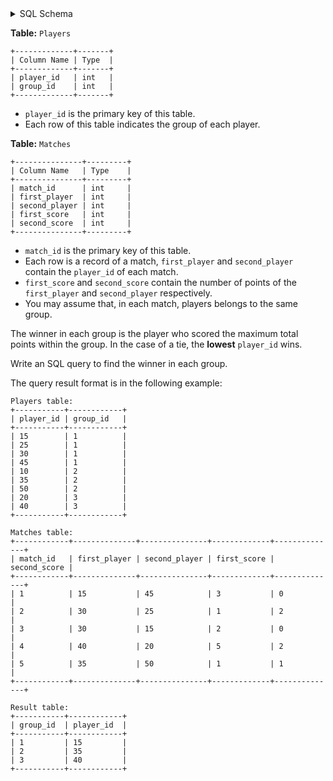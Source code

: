 <details>
<summary> SQL Schema</summary>

```sql
DROP TABLE IF EXISTS Players;

CREATE TABLE IF NOT EXISTS
  Players (player_id int, group_id int);

INSERT INTO
  Players (player_id, group_id)
VALUES
  ('10', '2'),
  ('15', '1'),
  ('20', '3'),
  ('25', '1'),
  ('30', '1'),
  ('35', '2'),
  ('40', '3'),
  ('45', '1'),
  ('50', '2');


DROP TABLE IF EXISTS Matches;

CREATE TABLE IF NOT EXISTS
  Matches (match_id int, first_player int, second_player int, first_score int, second_score int);

INSERT INTO
  Matches (match_id, first_player, second_player, first_score, second_score)
VALUES
  ('1', '15', '45', '3', '0'),
  ('2', '30', '25', '1', '2'),
  ('3', '30', '15', '2', '0'),
  ('4', '40', '20', '5', '2'),
  ('5', '35', '50', '1', '1');
```

</details>

**Table:** `Players`

```
+-------------+-------+
| Column Name | Type  |
+-------------+-------+
| player_id   | int   |
| group_id    | int   |
+-------------+-------+
```

- `player_id` is the primary key of this table.
- Each row of this table indicates the group of each player.

**Table:** `Matches`

```
+---------------+---------+
| Column Name   | Type    |
+---------------+---------+
| match_id      | int     |
| first_player  | int     |
| second_player | int     | 
| first_score   | int     |
| second_score  | int     |
+---------------+---------+
```

- `match_id` is the primary key of this table.
- Each row is a record of a match, `first_player` and `second_player` contain the `player_id` of each match.
- `first_score` and `second_score` contain the number of points of the `first_player` and `second_player` respectively.
- You may assume that, in each match, players belongs to the same group.

The winner in each group is the player who scored the maximum total points within the group. In the case of a tie, the **lowest** `player_id` wins.

Write an SQL query to find the winner in each group.

The query result format is in the following example:

```
Players table:
+-----------+------------+
| player_id | group_id   |
+-----------+------------+
| 15        | 1          |
| 25        | 1          |
| 30        | 1          |
| 45        | 1          |
| 10        | 2          |
| 35        | 2          |
| 50        | 2          |
| 20        | 3          |
| 40        | 3          |
+-----------+------------+

Matches table:
+------------+--------------+---------------+-------------+--------------+
| match_id   | first_player | second_player | first_score | second_score |
+------------+--------------+---------------+-------------+--------------+
| 1          | 15           | 45            | 3           | 0            |
| 2          | 30           | 25            | 1           | 2            |
| 3          | 30           | 15            | 2           | 0            |
| 4          | 40           | 20            | 5           | 2            |
| 5          | 35           | 50            | 1           | 1            |
+------------+--------------+---------------+-------------+--------------+

Result table:
+-----------+------------+
| group_id  | player_id  |
+-----------+------------+ 
| 1         | 15         |
| 2         | 35         |
| 3         | 40         |
+-----------+------------+
```
